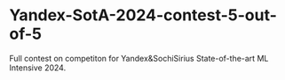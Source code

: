 # Yandex-SotA-2024-contest-5-out-of-5

Full contest on competiton for Yandex&SochiSirius State-of-the-art ML Intensive 2024.
